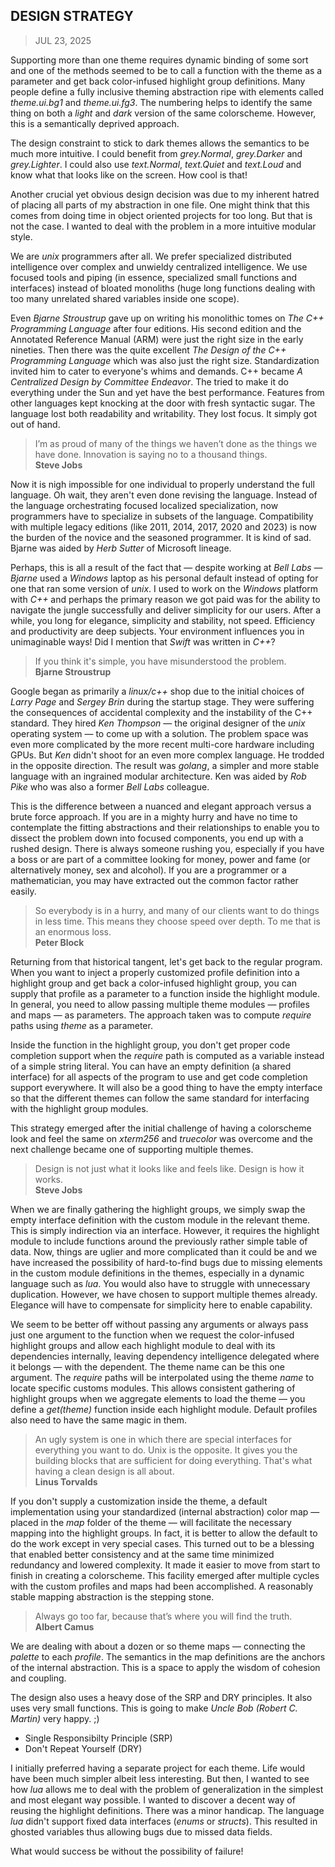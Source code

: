 ## DESIGN STRATEGY
> JUL 23, 2025

Supporting more than one theme requires dynamic binding of some sort
and one of the methods seemed to be to call a function with the theme
as a parameter and get back color-infused highlight group definitions.
Many people define a fully inclusive theming abstraction ripe with
elements called _theme.ui.bg1_ and _theme.ui.fg3_.
The numbering helps to identify the same thing on both a _light_
and _dark_ version of the same colorscheme.  However, this
is a semantically deprived approach.

The design constraint to stick to dark themes allows the semantics
to be much more intuitive.  I could benefit from _grey.Normal_,
_grey.Darker_ and _grey.Lighter_.  I could also use _text.Normal_,
_text.Quiet_ and _text.Loud_ and know what that looks like on
the screen.  How cool is that!

Another crucial yet obvious design decision was due to my
inherent hatred of placing all parts of my abstraction in one file.
One might think that this comes from doing time in object oriented
projects for too long.  But that is not the case.
I wanted to deal with the problem in a more intuitive modular style.

We are _unix_ programmers after all.  We prefer specialized
distributed intelligence over complex and unwieldy centralized
intelligence.  We use focused tools and piping (in essence,
specialized small functions and interfaces) instead of bloated
monoliths (huge long functions dealing with too many unrelated
shared variables inside one scope).

Even _Bjarne Stroustrup_ gave up on writing his monolithic tomes
on _The C++ Programming Language_ after four editions.
His second edition and the Annotated Reference Manual (ARM) were
just the right size in the early nineties.
Then there was the quite excellent _The Design of the C++ Programming
Language_ which was also just the right size.
Standardization invited him to cater to everyone's whims and demands.
C++ became _A Centralized Design by Committee Endeavor_.
The tried to make it do everything under the Sun and yet have the
best performance.
Features from other languages kept knocking at the door with
fresh syntactic sugar.
The language lost both readability and writability.
They lost focus.  It simply got out of hand.

> I’m as proud of many of the things we haven’t done
> as the things we have done.
> Innovation is saying no to a thousand things.  
> **Steve Jobs**

Now it is nigh impossible for one individual to properly understand
the full language.  Oh wait, they aren't even done revising the
language.  Instead of the language orchestrating focused
localized specialization, now programmers have to specialize
in subsets of the language.  Compatibility with multiple legacy
editions (like 2011, 2014, 2017, 2020 and 2023) is now the burden
of the novice and the seasoned programmer.
It is kind of sad.
Bjarne was aided by _Herb Sutter_ of Microsoft lineage.

Perhaps, this is all a result of the fact that — despite
working at _Bell Labs_ — _Bjarne_ used a _Windows_ laptop
as his personal default instead of opting for one that ran
some version of _unix_.  I used to work on the _Windows_
platform with _C++_ and perhaps the primary reason we got paid
was for the ability to navigate the jungle successfully and
deliver simplicity for our users.
After a while, you long for elegance, simplicity and stability,
not speed.  Efficiency and productivity are deep subjects.
Your environment influences you in unimaginable ways!
Did I mention that _Swift_ was written in _C++_?

> If you think it's simple, you have misunderstood the problem.  
> **Bjarne Stroustrup**

Google began as primarily a _linux/c++_ shop due to the initial choices
of _Larry Page_ and _Sergey Brin_ during the startup stage.
They were suffering the consequences of accidental complexity and
the instability of the C++ standard.
They hired _Ken Thompson_ — the original designer of the _unix_
operating system — to come up with a solution.
The problem space was even more complicated by the more recent
multi-core hardware including GPUs.
But _Ken_ didn't shoot for an even more complex language.
He trodded in the opposite direction.
The result was _golang_, a simpler and more stable language with
an ingrained modular architecture.
Ken was aided by _Rob Pike_ who was also a former _Bell Labs_
colleague.

This is the difference between a nuanced and elegant approach
versus a brute force approach.
If you are in a mighty hurry and have no time to contemplate
the fitting abstractions and their relationships to enable
you to dissect the problem down into focused components,
you end up with a rushed design.
There is always someone rushing you, especially if you have
a boss or are part of a committee looking for money, power
and fame (or alternatively money, sex and alcohol).
If you are a programmer or a mathematician, you may have
extracted out the common factor rather easily.

> So everybody is in a hurry, and many of our clients want to do
> things in less time.
> This means they choose speed over depth.
> To me that is an enormous loss.  
> **Peter Block**

Returning from that historical tangent, let's get back to the
regular program.
When you want to inject a properly customized profile definition
into a highlight group and get back a color-infused highlight
group, you can supply that profile as a parameter to a function
inside the highlight module. In general, you need to allow
passing multiple theme modules — profiles and maps — as parameters.
The approach taken was to compute _require_ paths using _theme_
as a parameter.

Inside the function in the highlight group, you don't get proper code
completion support when the _require_ path is computed as a variable
instead of a simple string literal.
You can have an empty definition (a shared interface) for all aspects
of the program to use and get code completion support everywhere.
It will also be a good thing to have the empty interface so that the
different themes can follow the same standard for interfacing with
the highlight group modules.

This strategy emerged after the initial challenge of having a
colorscheme look and feel the same on _xterm256_ and _truecolor_
was overcome and the next challenge became one of supporting
multiple themes.

> Design is not just what it looks like and feels like.
> Design is how it works.  
> **Steve Jobs**

When we are finally gathering the highlight groups, we simply
swap the empty interface definition with the custom module
in the relevant theme.
This is simply indirection via an interface.
However, it requires the highlight module to include functions
around the previously rather simple table of data.
Now, things are uglier and more complicated than it could be
and we have increased the possibility of hard-to-find bugs due
to missing elements in the custom module definitions in the themes,
especially in a dynamic language such as _lua_.
You would also have to struggle with unnecessary duplication.
However, we have chosen to support multiple themes already.
Elegance will have to compensate for simplicity here to enable
capability.

We seem to be better off without passing any arguments or always
pass just one argument to the function when we request the
color-infused highlight groups and allow each highlight module
to deal with its dependencies internally, leaving dependency
intelligence delegated where it belongs — with the dependent.
The theme name can be this one argument.
The _require_ paths will be interpolated using the theme _name_
to locate specific customs modules.
This allows consistent gathering of highlight groups
when we aggregate elements to load the theme — you define
a _get(theme)_ function inside each highlight module.
Default profiles also need to have the same magic in them.

> An ugly system is one in which there are special interfaces for
> everything you want to do.
> Unix is the opposite. It gives you the building blocks that are
> sufficient for doing everything.
> That's what having a clean design is all about.  
> **Linus Torvalds**

If you don't supply a customization inside the theme, a default
implementation using your standardized (internal abstraction)
color map — placed in the _map_ folder of the theme —
will facilitate the necessary mapping into the highlight groups.
In fact, it is better to allow the default to do the work except
in very special cases.
This turned out to be a blessing that enabled better consistency
and at the same time minimized redundancy and lowered complexity.
It made it easier to move from start to finish in creating
a colorscheme.
This facility emerged after multiple cycles with the custom
profiles and maps had been accomplished.
A reasonably stable mapping abstraction is the stepping stone.

> Always go too far, because that’s where you will find the truth.    
> **Albert Camus**

We are dealing with about a dozen or so theme maps — connecting
the _palette_ to each _profile_.  The semantics in the map
definitions are the anchors of the internal abstraction.
This is a space to apply the wisdom of cohesion and coupling.

The design also uses a heavy dose of the SRP and DRY principles.
It also uses very small functions.
This is going to make _Uncle Bob (Robert C. Martin)_ very happy. ;)

* Single Responsibilty Principle (SRP)
* Don't Repeat Yourself (DRY)

I initially preferred having a separate project for each theme.
Life would have been much simpler albeit less interesting.
But then, I wanted to see how _lua_ allows me to deal with the
problem of generalization in the simplest and most elegant way
possible.  I wanted to discover a decent way of reusing the
highlight definitions.  There was a minor handicap.
The language _lua_ didn't support fixed data interfaces
(_enums_ or _structs_).  This resulted in ghosted variables thus
allowing bugs due to missed data fields.

What would success be without the possibility of failure!
